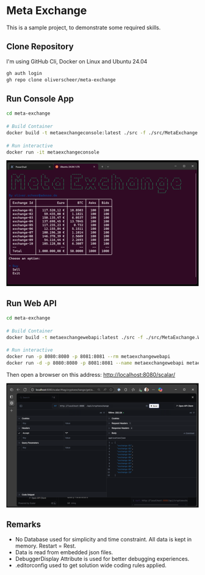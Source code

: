 # Meta Exchange

This is a sample project, to demonstrate some required skills.

## Clone Repository

I'm using GitHub Cli, Docker on Linux and Ubuntu 24.04

```bash
gh auth login
gh repo clone oliverscheer/meta-exchange
```

## Run Console App

```bash
cd meta-exchange

# Build Container
docker build -t metaexchangeconsole:latest ./src -f ./src/MetaExchange.Console/Dockerfile

# Run interactive
docker run -it metaexchangeconsole
```

![Console App](assets/ConsoleApp.png)

## Run Web API

```bash
cd meta-exchange

# Build Container
docker build -t metaexchangewebapi:latest ./src -f ./src/MetaExchange.WebApi/Dockerfile

# Run interactive
docker run -p 8080:8080 -p 8081:8081 --rm metaexchangewebapi
docker run -d -p 8080:8080 -p 8081:8081 --name metaexchangewebapi metaexchangewebapi

```

Then open a browser on this address: <http://localhost:8080/scalar/>

![Web Api](assets/WebApi.png)

## Remarks

- No Database used for simplicity and time constraint. All data is kept in memory. Restart = Rest.
- Data is read from embedded json files.
- DebuggerDisplay Attribute is used for better debugging experiences.
- .editorconfig used to get solution wide coding rules applied.
